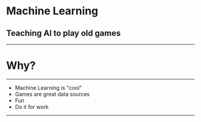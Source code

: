 
# Machine Learning
## Teaching AI to play old games	
---
# Why?
---
 - Machine Learning is "cool"
 - Games are great data sources
 - Fun
 - Do it for work
---

<!--stackedit_data:
eyJoaXN0b3J5IjpbLTg3Mjc5Njc2MV19
-->